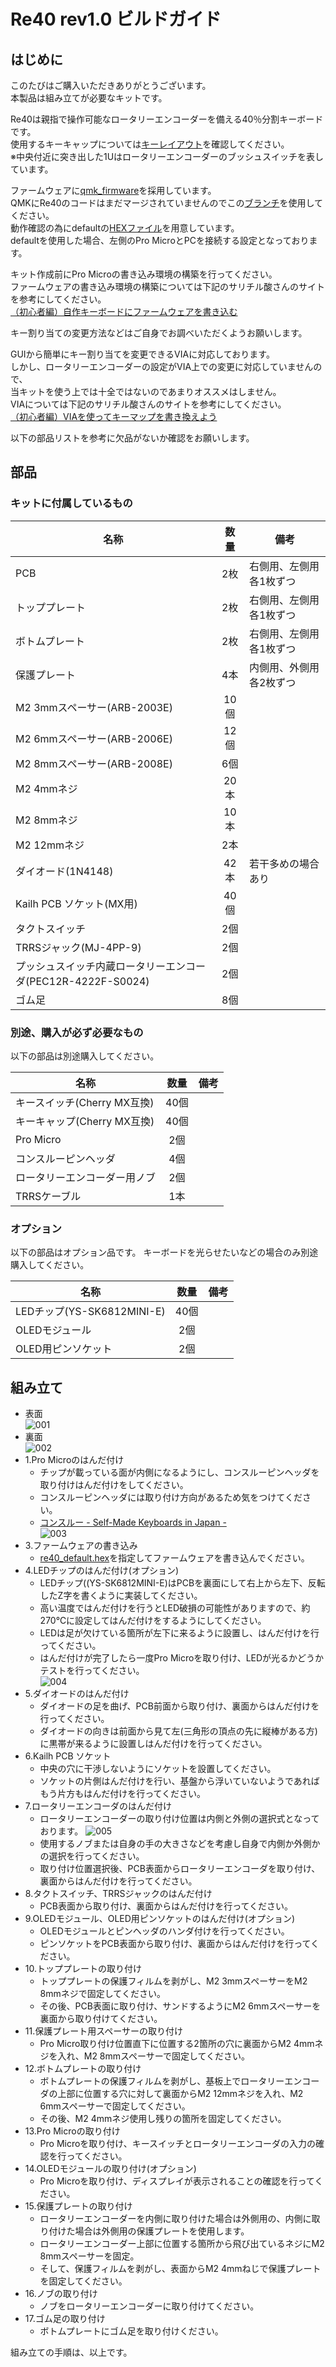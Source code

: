 # Re40 rev1.0 ビルドガイド
## はじめに
このたびはご購入いただきありがとうございます。<br>
本製品は組み立てが必要なキットです。<br>

Re40は親指で操作可能なロータリーエンコーダーを備える40％分割キーボードです。<br>
使用するキーキャップについては[キーレイアウト](http://www.keyboard-layout-editor.com/##@@=Esc&=Q&=W&=E&=R&=T&_x:3.25%3B&=Y&=U&=I&=O&=P&=Back%0A%0A%0A%0A%0A%0ASpace%3B&@=Tab%0A%0A%0A%0A%0A%0AControl&=A&=S&=D&=F&=G&_x:3.25%3B&=H&=J&=K&=L&=%2F:%0A%2F%3B&=%22%0A'%3B&@=Shift&=Z&=X&=C&=V&=B&_x:3.25%3B&=N&=M&=%3C%0A,&=%3E%0A.&=%3F%0A%2F%2F&=Shift%3B&@_x:3&w:1.5%3B&=RAISE&_w:1.5%3B&=Space&_x:3.25&w:1.5%3B&=Enter&_w:1.5%3B&=LOWER%3B&@_y:-0.75&x:6%3B&=TENKEY&_x:1.25%3B&=SECOND)を確認してください。<br>
※中央付近に突き出した1Uはロータリーエンコーダーのブッシュスイッチを表しています。<br>

ファームウェアに[qmk_firmware](https://github.com/qmk/qmk_firmware)を採用しています。<br>
QMKにRe40のコードはまだマージされていませんのでこの[ブランチ](https://github.com/kushima8/qmk_firmware/tree/re)を使用してください。<br>
動作確認の為にdefaultの[HEXファイル](https://github.com/kushima8/Re/blob/master/Re40/HEX/re40_default.hex)を用意しています。<br>
defaultを使用した場合、左側のPro MicroとPCを接続する設定となっております。<br>

キット作成前にPro Microの書き込み環境の構築を行ってください。<br>
ファームウェアの書き込み環境の構築については下記のサリチル酸さんのサイトを参考にしてください。<br>
[（初心者編）自作キーボードにファームウェアを書き込む](https://salicylic-acid3.hatenablog.com/entry/qmk-toolbox)

キー割り当ての変更方法などはご自身でお調べいただくようお願いします。<br>

GUIから簡単にキー割り当てを変更できるVIAに対応しております。<br>
しかし、ロータリーエンコーダーの設定がVIA上での変更に対応していませんので、<br>
当キットを使う上では十全ではないのであまりオススメはしません。<br>
VIAについては下記のサリチル酸さんのサイトを参考にしてください。<br>
[（初心者編）VIAを使ってキーマップを書き換えよう](https://salicylic-acid3.hatenablog.com/entry/via-manual)

以下の部品リストを参考に欠品がないか確認をお願いします。<br>

## 部品

### キットに付属しているもの

|名称|数量|備考|
|----|:---:|----|
|PCB|2枚|右側用、左側用各1枚ずつ|
|トッププレート|2枚|右側用、左側用各1枚ずつ|
|ボトムプレート|2枚|右側用、左側用各1枚ずつ|
|保護プレート|4本|内側用、外側用各2枚ずつ|
|M2 3mmスペーサー(ARB-2003E)|10個|
|M2 6mmスペーサー(ARB-2006E)|12個|
|M2 8mmスペーサー(ARB-2008E)|6個|
|M2 4mmネジ|20本|
|M2 8mmネジ|10本|
|M2 12mmネジ|2本|
|ダイオード(1N4148)|42本|若干多めの場合あり|
|Kailh PCB ソケット(MX用)|40個|
|タクトスイッチ|2個|
|TRRSジャック(MJ-4PP-9)|2個|
|プッシュスイッチ内蔵ロータリーエンコーダ(PEC12R-4222F-S0024)|2個|
|ゴム足|8個|

### 別途、購入が必ず必要なもの
以下の部品は別途購入してください。

|名称|数量|備考|
|----|:---:|----|
|キースイッチ(Cherry MX互換)|40個|
|キーキャップ(Cherry MX互換)|40個|
|Pro Micro|2個|
|コンスルーピンヘッダ	|4個|
|ロータリーエンコーダー用ノブ|2個|
|TRRSケーブル|1本|

### オプション
以下の部品はオプション品です。
キーボードを光らせたいなどの場合のみ別途購入してください。

|名称|数量|備考|
|----|:---:|----|
|LEDチップ(YS-SK6812MINI-E)|40個|
|OLEDモジュール|2個|
|OLED用ピンソケット|2個|

## 組み立て
* 表面<br>
  ![001](https://user-images.githubusercontent.com/58157342/89107650-781e5900-d46d-11ea-96f6-e60315a7e266.JPG)
* 裏面<br>
  ![002](https://user-images.githubusercontent.com/58157342/89107651-794f8600-d46d-11ea-9983-b0428b0a17e8.JPG)
* 1.Pro Microのはんだ付け
  * チップが載っている面が内側になるようにし、コンスルーピンヘッダを取り付けはんだ付けをしてください。
  * コンスルーピンヘッダには取り付け方向があるため気をつけてください。
  * [コンスルー - Self-Made Keyboards in Japan - ](https://scrapbox.io/self-made-kbds-ja/%E3%82%B3%E3%83%B3%E3%82%B9%E3%83%AB%E3%83%BC)<br>
  ![003](https://user-images.githubusercontent.com/58157342/89108152-21b31980-d471-11ea-9df6-11b106120852.JPG)
* 3.ファームウェアの書き込み
  * [re40_default.hex](https://github.com/kushima8/Re/blob/master/Re40/HEX/re40_default.hex)を指定してファームウェアを書き込んでください。
* 4.LEDチップのはんだ付け(オプション)
  * LEDチップ((YS-SK6812MINI-E)はPCBを裏面にして右上から左下、反転したZ字を書くように実装してください。
  * 高い温度ではんだ付けを行うとLED破損の可能性がありますので、約270℃に設定してはんだ付けをするようにしてください。
  * LEDは足が欠けている箇所が左下に来るように設置し、はんだ付けを行ってください。
  * はんだ付けが完了したら一度Pro Microを取り付け、LEDが光るかどうかテストを行ってください。<br>
  ![004](https://user-images.githubusercontent.com/58157342/89107187-23c5aa00-d46a-11ea-9957-75f56849463f.jpg)
* 5.ダイオードのはんだ付け
  * ダイオードの足を曲げ、PCB前面から取り付け、裏面からはんだ付けを行ってください。
  * ダイオードの向きは前面から見て左(三角形の頂点の先に縦棒がある方)に黒帯が来るように設置しはんだ付けを行ってください。
* 6.Kailh PCB ソケット
  * 中央の穴に干渉しないようにソケットを設置してください。
  * ソケットの片側はんだ付けを行い、基盤から浮いていないようであればもう片方もはんだ付けを行ってください。
* 7.ロータリーエンコーダのはんだ付け
  * ロータリーエンコーダーの取り付け位置は内側と外側の選択式となっております。
  ![005](https://user-images.githubusercontent.com/58157342/89124922-99d31b00-d515-11ea-992a-3565d5d9ceed.JPG)
  * 使用するノブまたは自身の手の大きさなどを考慮し自身で内側か外側かの選択を行ってください。
  * 取り付け位置選択後、PCB表面からロータリーエンコーダを取り付け、裏面からはんだ付けを行ってください。
* 8.タクトスイッチ、TRRSジャックのはんだ付け
  * PCB表面から取り付け、裏面からはんだ付けを行ってください。
* 9.OLEDモジュール、OLED用ピンソケットのはんだ付け(オプション)
  * OLEDモジュールとピンヘッダのハンダ付けを行ってください。
  * ピンソケットをPCB表面から取り付け、裏面からはんだ付けを行ってください。
* 10.トッププレートの取り付け
  * トッププレートの保護フィルムを剥がし、M2 3mmスペーサーをM2 8mmネジで固定してください。
  * その後、PCB表面に取り付け、サンドするようにM2 6mmスペーサーを裏面から取り付けてください。
* 11.保護プレート用スペーサーの取り付け
  * Pro Micro取り付け位置直下に位置する2箇所の穴に裏面からM2 4mmネジを入れ、M2 8mmスペーサーで固定してください。
* 12.ボトムプレートの取り付け
  * ボトムプレートの保護フィルムを剥がし、基板上でロータリーエンコーダの上部に位置する穴に対して裏面からM2 12mmネジを入れ、M2 6mmスペーサーで固定してください。
  * その後、M2 4mmネジ使用し残りの箇所を固定してください。
* 13.Pro Microの取り付け
  * Pro Microを取り付け、キースイッチとロータリーエンコーダの入力の確認を行ってください。
* 14.OLEDモジュールの取り付け(オプション)
  * Pro Microを取り付け、ディスプレイが表示されることの確認を行ってください。
* 15.保護プレートの取り付け
  * ロータリーエンコーダーを内側に取り付けた場合は外側用の、内側に取り付けた場合は外側用の保護プレートを使用します。
  * ロータリーエンコーダー上部に位置する箇所から飛び出ているネジにM2 8mmスペーサーを固定。
  * そして、保護フィルムを剥がし、表面からM2 4mmねじで保護プレートを固定してください。
* 16.ノブの取り付け
  * ノブをロータリーエンコーダーに取り付けてください。
* 17.ゴム足の取り付け
  * ボトムプレートにゴム足を取り付けください。

組み立ての手順は、以上です。
